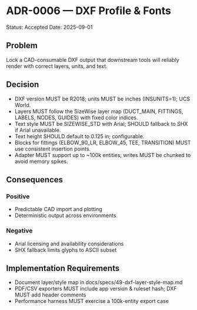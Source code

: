 # ADR-0006 — DXF Profile & Fonts

Status: Accepted
Date: 2025-09-01

## Problem
Lock a CAD-consumable DXF output that downstream tools will reliably render with correct layers, units, and text.

## Decision
- DXF version MUST be R2018; units MUST be inches (INSUNITS=1); UCS World.
- Layers MUST follow the SizeWise layer map (DUCT_MAIN, FITTINGS, LABELS, NODES, GUIDES) with fixed color indices.
- Text style MUST be SIZEWISE_STD with Arial; SHOULD fallback to SHX if Arial unavailable.
- Text height SHOULD default to 0.125 in; configurable.
- Blocks for fittings (ELBOW_90_LR, ELBOW_45, TEE, TRANSITION) MUST use consistent insertion points.
- Adapter MUST support up to ~100k entities; writes MUST be chunked to avoid memory spikes.

## Consequences
### Positive
- Predictable CAD import and plotting
- Deterministic output across environments

### Negative
- Arial licensing and availability considerations
- SHX fallback limits glyphs to ASCII subset

## Implementation Requirements
- Document layer/style map in docs/specs/49-dxf-layer-style-map.md
- PDF/CSV exporters MUST include app version & ruleset hash; DXF MUST add header comments
- Performance harness MUST exercise a 100k-entity export case

